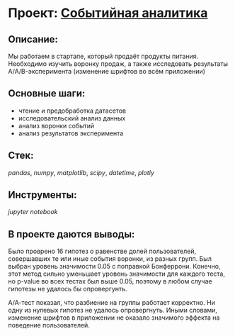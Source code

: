# Проект: [Событийная аналитика](event-based_analytics)

## Описание:
Мы работаем в стартапе, который продаёт продукты питания. 
Необходимо изучить воронку продаж, а также исследовать результаты A/A/B-эксперимента (изменение шрифтов во всём приложении)

## Основные шаги:
- чтение и предобработка датасетов
- исследовательский анализ данных
- анализ воронки событий
- анализ результатов эксперимента

## Стек: 
*pandas*, *numpy*, *matplotlib*, *scipy*, *datetime*, *plotly*

## Инструменты:
*jupyter notebook*

## В проекте даются выводы:
Было проврено 16 гипотез о равенстве долей пользователей, совершавших те или иные события воронки, из разных групп. 
Был выбран уровень значимости 0.05 с поправкой Бонферрони. 
Конечно, этот метод сильно уменьшает уровень значимости для каждого теста, но p-value во всех тестах был выше 0.05, 
поэтому в любом случае гипотезы не удалось бы опровергунть.

А/А-тест показал, что разбиение на группы работает корректно.
Ни одну из нулевых гипотез не удалось опровергнуть. Иными словами, изменение шрифтов в приложении не оказало значимого эффекта на поведение пользователей.
